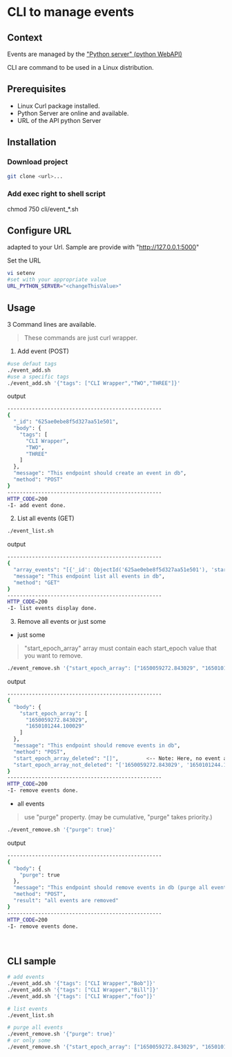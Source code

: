 # CLI to manage events

## Context
Events are managed by the ["Python server" (python WebAPI) ](https://github.com/sylvain-richard-pro/python-server/tree/master/flaskServer)

CLI are command to be used in a Linux distribution.

## Prerequisites

- Linux Curl package installed.
- Python Server are online and available.
- URL of the API python Server

## Installation

### Download project

```bash
git clone <url>...
```

### Add exec right to shell script
chmod 750 cli/event_*.sh

<!--
### Prepare your virtual env

It's advice to use a python virualenv.
```bash
cd $youDirectory
python3 -m venv env1
env1/bin/python -m pip install -r requirements.txt
```
-->

## Configure URL

adapted to your Url. Sample are provide with "http://127.0.0.1:5000"

Set the URL
```bash
vi setenv 
#set with your appropriate value
URL_PYTHON_SERVER="<changeThisValue>"
```

## Usage

3 Command lines are available.

> These commands are just curl wrapper.



1. Add event (POST)

```bash
#use defaut tags
./event_add.sh
#use a specific tags
./event_add.sh '{"tags": ["CLI Wrapper","TWO","THREE"]}'
```
output
```bash
--------------------------------------------------
{
  "_id": "625ae0ebe8f5d327aa51e501", 
  "body": {
    "tags": [
      "CLI Wrapper", 
      "TWO", 
      "THREE"
    ]
  }, 
  "message": "This endpoint should create an event in db", 
  "method": "POST"
}
--------------------------------------------------
HTTP_CODE=200
-I- add event done.
```

2. List all events (GET)

```bash
./event_list.sh
```
output
```bash
--------------------------------------------------
{
  "array_events": "[{'_id': ObjectId('625ae0ebe8f5d327aa51e501'), 'start_epoch': 1650122987.679289, 'stop_epoch': -1, 'tags': ['CLI Wrapper', 'TWO', 'THREE']}]", 
  "message": "This endpoint list all events in db", 
  "method": "GET"
}
--------------------------------------------------
HTTP_CODE=200
-I- list events display done.
```

3. Remove all events or just some

 - just some

> "start_epoch_array" array must contain each start_epoch value that you want to remove.
```bash
./event_remove.sh '{"start_epoch_array": ["1650059272.843029", "1650101244.100029"]}'
```

output
```bash
--------------------------------------------------
{
  "body": {
    "start_epoch_array": [
      "1650059272.843029", 
      "1650101244.100029"
    ]
  }, 
  "message": "This endpoint should remove events in db", 
  "method": "POST", 
  "start_epoch_array_deleted": "[]",         <-- Note: Here, no event are deleted.
  "start_epoch_array_not_deleted": "['1650059272.843029', '1650101244.100029']"
}
--------------------------------------------------
HTTP_CODE=200
-I- remove events done.
```

 - all events
 
> use "purge" property. (may be cumulative, "purge" takes priority.)
```bash
./event_remove.sh '{"purge": true}'
```

output
```bash
--------------------------------------------------
{
  "body": {
    "purge": true
  }, 
  "message": "This endpoint should remove events in db (purge all events)", 
  "method": "POST", 
  "result": "all events are removed"
}
--------------------------------------------------
HTTP_CODE=200
-I- remove events done.
```


<br />



## CLI sample
```bash
# add events
./event_add.sh '{"tags": ["CLI Wrapper","Bob"]}'
./event_add.sh '{"tags": ["CLI Wrapper","Bill"]}'
./event_add.sh '{"tags": ["CLI Wrapper","foo"]}'

# list events
./event_list.sh

# purge all events
./event_remove.sh '{"purge": true}'
# or only some
./event_remove.sh '{"start_epoch_array": ["1650059272.843029", "1650101244.100029"]}'
```

<br />
<br />
<br />



